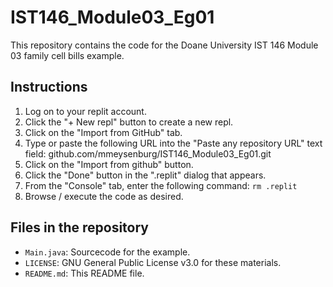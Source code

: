 # IST146_Module03_Eg01

This repository contains the code for the Doane University IST 146 Module 03 family cell bills example.

## Instructions

1. Log on to your replit account. 
2. Click the "+ New repl" button to create a new repl. 
3. Click on the "Import from GitHub" tab. 
4. Type or paste the following URL into the "Paste any repository URL" text field: github.com/mmeysenburg/IST146_Module03_Eg01.git
5. Click on the "Import from github" button.
6. Click the "Done" button in the ".replit" dialog that appears.
7. From the "Console" tab, enter the following command: `rm .replit`
8. Browse / execute the code as desired.


## Files in the repository

* `Main.java`: Sourcecode for the example. 
* `LICENSE`: GNU General Public License v3.0 for these materials.
* `README.md`: This README file.
